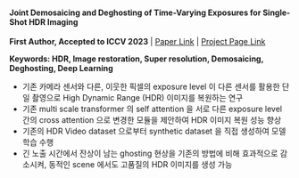 #### Joint Demosaicing and Deghosting of Time-Varying Exposures for Single-Shot HDR Imaging

__First Author, Accepted to ICCV 2023__ | [Paper Link](https://openaccess.thecvf.com/content/ICCV2023/papers/Kim_Joint_Demosaicing_and_Deghosting_of_Time-Varying_Exposures_for_Single-Shot_HDR_ICCV_2023_paper.pdf) | [Project Page Link](https://github.com/KAIST-VCLAB/singshot-hdr-demosaicing/tree/master?tab=readme-ov-file)

__Keywords: HDR, Image restoration, Super resolution, Demosaicing, Deghosting, Deep Learning__

- 기존 카메라 센서와 다른, 이웃한 픽셀의 exposure level 이 다른 센서를 활용한 단일 촬영으로 High Dynamic Range (HDR) 이미지를 복원하는 연구
- 기존 multi scale transformer 의 self attention 을 서로 다른 exposure level 간의 cross attention 으로 변경한 모듈을 제안하여 HDR 이미지 복원 성능 향상
- 기존의 HDR Video dataset 으로부터 synthetic dataset 을 직접 생성하여 모델 학습 수행
- 긴 노출 시간에서 잔상이 남는 ghosting 현상을 기존의 방법에 비해 효과적으로 감소시켜, 동적인 scene 에서도 고품질의 HDR 이미지를 생성 가능